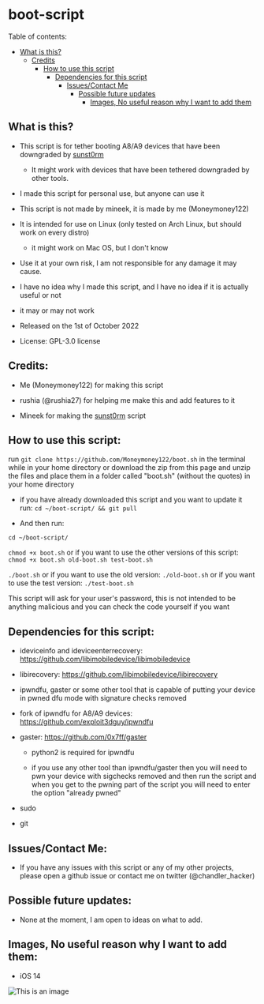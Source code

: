 # boot-script

Table of contents:

 - [What is this?](https://github.com/Moneymoney122/boot-script#what-is-this) 
   - [Credits](https://github.com/Moneymoney122/boot-script#credits)
     - [How to use this script](https://github.com/Moneymoney122/boot-script#how-to-use-this-script)
       - [Dependencies for this script](https://github.com/Moneymoney122/boot-script#dependencies-for-this-script)
         - [Issues/Contact Me](https://github.com/Moneymoney122/boot-script#issuescontact-me)
           - [Possible future updates](https://github.com/Moneymoney122/boot-scriptr#possible-future-updates)
             - [Images, No useful reason why I want to add them](https://github.com/Moneymoney122/boot-script#images-no-useful-reason-why-i-want-to-add-them)
              
## What is this?

- This script is for tether booting A8/A9 devices that have been downgraded by [sunst0rm](https://github.com/mineek/sunst0rm)
  - It might work with devices that have been tethered downgraded by other tools.
  
- I made this script for personal use, but anyone can use it

- This script is not made by mineek, it is made by me (Moneymoney122)

- It is intended for use on Linux (only tested on Arch Linux, but should work on every distro)

   - it might work on Mac OS, but I don't know

- Use it at your own risk, I am not responsible for any damage it may cause.

- I have no idea why I made this script, and I have no idea if it is actually useful or not

- it may or may not work

- Released on the 1st of October 2022

- License: GPL-3.0 license

## Credits:

- Me (Moneymoney122) for making this script

- rushia (@rushia27) for helping me make this and add features to it

- Mineek for making the [sunst0rm](https://github.com/mineek/sunst0rm) script

## How to use this script:

 run `git clone https://github.com/Moneymoney122/boot.sh` in the terminal while in your home directory or download the zip from this page and unzip the files and place them in a folder called "boot.sh" (without the quotes) in your home directory

 - if you have already downloaded this script and you want to update it run: `cd ~/boot-script/ && git pull`

- And then run:

`cd ~/boot-script/`

`chmod +x boot.sh` or if you want to use the other versions of this script: `chmod +x boot.sh old-boot.sh test-boot.sh`

`./boot.sh` or if you want to use the old version: `./old-boot.sh` or if you want to use the test version: `./test-boot.sh`

This script will ask for your user's password, this is not intended to be anything malicious and you can check the code yourself if you want

## Dependencies for this script: 

- ideviceinfo and ideviceenterrecovery: https://github.com/libimobiledevice/libimobiledevice

- libirecovery: https://github.com/libimobiledevice/libirecovery

- ipwndfu, gaster or some other tool that is capable of putting your device in pwned dfu mode with signature checks removed

 - fork of ipwndfu for A8/A9 devices: https://github.com/exploit3dguy/ipwndfu

  - gaster: https://github.com/0x7ff/gaster
 
    - python2 is required for ipwndfu

     - if you use any other tool than ipwndfu/gaster then you will need to pwn your device with sigchecks removed and then run the script and when you get to the pwning part of the script you will need to enter the option "already pwned" 


- sudo

- git

## Issues/Contact Me:

- If you have any issues with this script or any of my other projects, please open a github issue or contact me on twitter (@chandler_hacker)

## Possible future updates:

- None at the moment, I am open to ideas on what to add.

## Images, No useful reason why I want to add them:

- iOS 14

![This is an image](https://images.idgesg.net/images/article/2020/06/ios14-logo-100849580-large.3x2.jpg)


